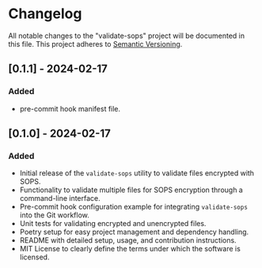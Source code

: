 # Changelog

All notable changes to the "validate-sops" project will be documented in this file. This project adheres to [Semantic Versioning](https://semver.org/).

## [0.1.1] - 2024-02-17

### Added
- pre-commit hook manifest file.

## [0.1.0] - 2024-02-17

### Added
- Initial release of the `validate-sops` utility to validate files encrypted with SOPS.
- Functionality to validate multiple files for SOPS encryption through a command-line interface.
- Pre-commit hook configuration example for integrating `validate-sops` into the Git workflow.
- Unit tests for validating encrypted and unencrypted files.
- Poetry setup for easy project management and dependency handling.
- README with detailed setup, usage, and contribution instructions.
- MIT License to clearly define the terms under which the software is licensed.
